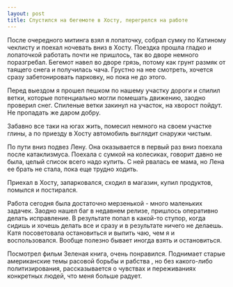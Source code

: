 ```yaml
---
layout: post
title: Спустился на бегемоте в Хосту, перегрелся на работе
---
```


После очередного митинга взял я лопаточку, собрал сумку по Катиному чеклисту и поехал ночевать вниз в Хосту. Поездка прошла гладко и лопаточкой работать почти не пришлось, так во дворе немного поразгребал. Бегемот навел во дворе грязь, потому как грунт размяк от таящего снега и получилась чача. Грустно на нее смотреть, хочется сразу забетонировать парковку, но пока не до этого.

Перед выездом я прошел пешком по нашему участку дороги и спилил ветки, которые потенциально могли помешать движению, заодно проверил снег. Спиленые ветки закинул на участок, на хворост пойдут. Не пропадать же даром добру.

Забавно все таки на югах жить, помесил немного на своем участке глины, а по приезду в Хосту автомобиль выглядит снаружи чистым.

По пути вниз подвез Лену. Она оказывается в первый раз вниз поехала после катаклизмуса. Поехала с сумкой на колесиках, говорит давно не была, целый список всего надо купить. С ней рвалась ее мама, но Лена ее брать не стала, пока еще трудно ходить.

Приехал в Хосту, запарковался, сходил в магазин, купил продуктов, помылся и постирался.

Работа сегодня была достаточно мерзенькой - много маленьких задачек. Заодно нашел баг в недавнем релизе, пришлось оперативно делать исправление. В результате попал в какой-то ступор, когда сидишь и хочешь делать все и сразу и в результате ничего не делаешь. Катя посоветовала остановиться и выпить чаю, чем я и воспользовался. Вообще полезно бывает иногда взять и остановиться.

Посмотрел фильм Зеленая книга, очень понравился. Поднимает старые американские темы расовой борьбы и рабства , но без какого-либо политизирования, рассказывается о чувствах и переживаниях конкретных людей, что меня больше радует.
